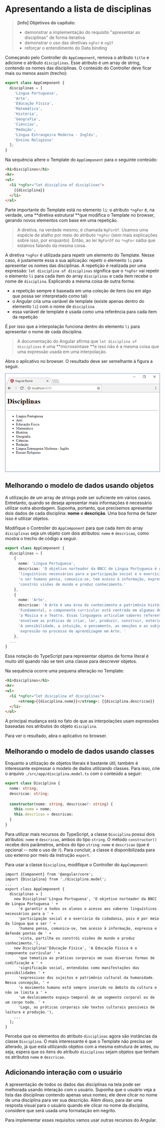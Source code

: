 # Apresentando a lista de disciplinas

> **\[info\] Objetivos do capítulo:**
>
> * demonstrar a implementação do requisito "apresentar as disciplinas" de forma iterativa
> * demonstrar o uso das diretivas `ngFor` e `ngIf`
> * reforçar o entendimento do Data binding

Começando pelo Controller do `AppComponent`, remova o atributo `title` e adicione o atributo `disciplinas`. Esse atributo é um array de string, contendo os nomes das disciplinas. O conteúdo do Controller deve ficar mais ou menos assim \(trecho\):

```typescript
export class AppComponent {
  disciplinas = [
    'Língua Portuguesa',
    'Arte',
    'Educação Física',
    'Matemática',
    'História',
    'Geografia',
    'Ciências',
    'Redação',
    'Língua Estrangeira Moderna - Inglês',
    'Ensino Religioso'
  ];
}
```

Na sequência altere o Template do `AppComponent` para o seguinte conteúdo:

```html
<h1>Disciplinas</h1>
<hr>
<ul>
  <li *ngFor="let disciplina of disciplinas">
    {{disciplina}}
  </li>
</ul>
```

Parte importante do Template está no elemento `li`: o atributo `*ngFor` é, na verdade, uma **diretiva estrutural **que modifica o Template no browser, gerando novos elementos com base em uma repetição.

> A diretiva, na verdade mesmo, é chamada `NgForOf`. Usamos uma espécie de atalho por meio do atributo `*ngFor` \(sem mais explicações sobre isso, por enquanto\). Então, ao ler `NgForOf` ou `*ngFor` saiba que estamos falando da mesma coisa.

A diretiva `*ngFor` é utilizada para repetir um elemento do Template. Nesse caso, é justamente essa a sua aplicação: repetir o elemento `li` para apresentar os nomes das disciplinas. A repetição é realizada por uma expressão: `let disciplina of disciplinas` significa que o `*ngFor` vai repetir o elemento `li` para cada item do array `disciplinas` e cada item recebe o nome de `disciplina`. Explicando a mesma coisa de outra forma:

* a repetição sempre é baseada em uma coleção de itens \(ou em algo que possa ser interpretado como tal\)
* o Angular cria uma variável de template \(existe apenas dentro do elemento `li`\) com o nome de `disciplina`
* essa variável de template é usada como uma referência para cada item da repetição

É por isso que a interpolação funciona dentro do elemento `li` para apresentar o nome de cada disciplina.

> A documentação do Angular afirma que `let disciplina of disciplinas` é uma **microssintaxe **e isso não é a mesma coisa que uma expressão usada em uma interpolação.

Abra o aplicativo no browser. O resultado deve ser semelhante à figura a seguir.

![Apresentando a lista das disciplinas](/assets/browser-listando-disciplinas.png)

## Melhorando o modelo de dados usando objetos

A utilização de um array de strings pode ser suficiente em vários casos. Entretanto, quando se deseja apresentar mais informações é necessário utilizar outra abordagem. Suponha, portanto, que precisemos apresentar dois dados de cada disciplina: **nome** e **descrição**. Uma boa forma de fazer isso é utilizar objetos.

Modifique o Controller do `AppComponent` para que cada item do array `disciplinas` seja um objeto com dois atributos: `nome` e `descricao`, como mostra o trecho de código a seguir.

```typescript
export class AppComponent {
  disciplinas = [
    {
      nome: 'Língua Portuguesa',
      descricao: 'O objetivo norteador da BNCC de Língua Portuguesa é garantir a todos os alunos o acesso aos saberes ' +
      'linguísticos necessários para a participação social e o exercício da cidadania, pois é por meio da língua que ' +
      'o ser humano pensa, comunica-se, tem acesso à informação, expressa e defende pontos de vista, partilha ou ' +
      'constrói visões de mundo e produz conhecimento.'
    },
    {
      nome: 'Arte',
      descricao: 'A Arte é uma área do conhecimento e patrimônio histórico e cultural da humanidade. No Ensino ' +
      'Fundamental, o componente curricular está centrado em algumas de suas linguagens: as Artes visuais, a Dança, ' +
      'a Música e o Teatro. Essas linguagens articulam saberes referentes a produtos e fenômenos artísticos e ' +
      'envolvem as práticas de criar, ler, produzir, construir, exteriorizar e refletir sobre formas artísticas. ' +
      'A sensibilidade, a intuição, o pensamento, as emoções e as subjetividades se manifestam como formas de ' +
      'expressão no processo de aprendizagem em Arte. '
    },
  ...
}
```

Essa notação do TypeScript para representar objetos de forma literal é muito útil quando não se tem uma classe para descrever objetos.

Na sequência ocorre uma pequena alteração no Template:

```html
<h1>Disciplinas</h1>
<hr>
<ul>
  <li *ngFor="let disciplina of disciplinas">
      <strong>{{disciplina.nome}}</strong>: {{disciplina.descricao}}
  </li>
</ul>
```

A principal mudança está no fato de que as interpolações usam expressões baseadas nos atributos do objeto `disciplina`.

Para ver o resultado, abra o aplicativo no browser.

## Melhorando o modelo de dados usando classes

Enquanto a utilização de objetos literais é bastante útil, também é interessante expressar o modelo de dados utilizando classes. Para isso, crie o arquivo `./src/app/disciplina.model.ts` com o conteúdo a seguir:

```typescript
export class Disciplina {
  nome: string;
  descricao: string;

  constructor(nome: string, descricao?: string) {
    this.nome = nome;
    this.descricao = descricao;
  }
}
```

Para utilizar mais recursos do TypeScript, a classe `Disciplina` possui dois atributos: `nome` e `descricao`, ambos do tipo `string`. O método `constructor()` recebe dois parâmetros, ambos do tipo `string`: `nome` e `descricao` \(que é opcional -- note o uso de `?`\). Para concluir, a classe é disponibilizada para uso externo por meio da instrução `export`.

Para usar a classe `Disciplina`, modifique o Controller do `AppComponent`:

```
import {Component} from '@angular/core';
import {Disciplina} from './disciplina.model';
...
export class AppComponent {
  disciplinas = [
    new Disciplina('Língua Portuguesa', 'O objetivo norteador da BNCC de Língua Portuguesa ' +
      'é garantir a todos os alunos o acesso aos saberes linguísticos necessários para a ' +
      'participação social e o exercício da cidadania, pois é por meio da língua que o ser ' +
      'humano pensa, comunica-se, tem acesso à informação, expressa e defende pontos de ' +
      'vista, partilha ou constrói visões de mundo e produz conhecimento.'),
    new Disciplina('Educação Física', 'A Educação Física é o componente curricular ' +
      'que tematiza as práticas corporais em suas diversas formas de codificação e ' +
      'significação social, entendidas como manifestações das possibilidades ' +
      'expressivas dos sujeitos e patrimônio cultural da humanidade. Nessa concepção, ' +
      'o movimento humano está sempre inserido no âmbito da cultura e não se limita a ' +
      'um deslocamento espaço-temporal de um segmento corporal ou de um corpo todo. ' +
      'Logo, as práticas corporais são textos culturais passíveis de leitura e produção.'),
    ...
  ];
}
```

Perceba que os elementos do atributo `disciplinas` agora são instâncias da classe `Disciplina`. O mais interessante é que o Template não precisa ser alterado, já que está utilizando objetos com a mesma estrutura de antes, ou seja, espera que os itens do atributo `disciplinas` sejam objetos que tenham os atributos `nome` e `descricao`.

## Adicionando interação com o usuário

A apresentação de todos os dados das disciplinas na tela pode ser melhorada usando interação com o usuário. Suponha que o usuário veja a lista das disciplinas contendo apenas seus nomes; ele deve clicar no nome de uma disciplina para ver sua descrição. Além disso, para dar uma resposta visual para o usuário quando ele clicar no nome da disciplina, considere que será usada uma formatação em negrito.

Para implementar esses requisitos vamos usar outras recursos do Angular.





